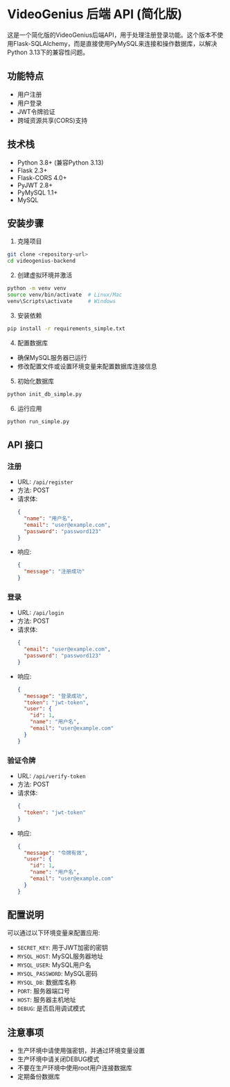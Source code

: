 # VideoGenius 后端 API (简化版)

这是一个简化版的VideoGenius后端API，用于处理注册登录功能。这个版本不使用Flask-SQLAlchemy，而是直接使用PyMySQL来连接和操作数据库，以解决Python 3.13下的兼容性问题。

## 功能特点

- 用户注册
- 用户登录
- JWT令牌验证
- 跨域资源共享(CORS)支持

## 技术栈

- Python 3.8+ (兼容Python 3.13)
- Flask 2.3+
- Flask-CORS 4.0+
- PyJWT 2.8+
- PyMySQL 1.1+
- MySQL

## 安装步骤

1. 克隆项目

```bash
git clone <repository-url>
cd videogenius-backend
```

2. 创建虚拟环境并激活

```bash
python -m venv venv
source venv/bin/activate  # Linux/Mac
venv\Scripts\activate     # Windows
```

3. 安装依赖

```bash
pip install -r requirements_simple.txt
```

4. 配置数据库

- 确保MySQL服务器已运行
- 修改配置文件或设置环境变量来配置数据库连接信息

5. 初始化数据库

```bash
python init_db_simple.py
```

6. 运行应用

```bash
python run_simple.py
```

## API 接口

### 注册

- URL: `/api/register`
- 方法: POST
- 请求体:
  ```json
  {
    "name": "用户名",
    "email": "user@example.com",
    "password": "password123"
  }
  ```
- 响应:
  ```json
  {
    "message": "注册成功"
  }
  ```

### 登录

- URL: `/api/login`
- 方法: POST
- 请求体:
  ```json
  {
    "email": "user@example.com",
    "password": "password123"
  }
  ```
- 响应:
  ```json
  {
    "message": "登录成功",
    "token": "jwt-token",
    "user": {
      "id": 1,
      "name": "用户名",
      "email": "user@example.com"
    }
  }
  ```

### 验证令牌

- URL: `/api/verify-token`
- 方法: POST
- 请求体:
  ```json
  {
    "token": "jwt-token"
  }
  ```
- 响应:
  ```json
  {
    "message": "令牌有效",
    "user": {
      "id": 1,
      "name": "用户名",
      "email": "user@example.com"
    }
  }
  ```

## 配置说明

可以通过以下环境变量来配置应用:

- `SECRET_KEY`: 用于JWT加密的密钥
- `MYSQL_HOST`: MySQL服务器地址
- `MYSQL_USER`: MySQL用户名
- `MYSQL_PASSWORD`: MySQL密码
- `MYSQL_DB`: 数据库名称
- `PORT`: 服务器端口号
- `HOST`: 服务器主机地址
- `DEBUG`: 是否启用调试模式

## 注意事项

- 生产环境中请使用强密钥，并通过环境变量设置
- 生产环境中请关闭DEBUG模式
- 不要在生产环境中使用root用户连接数据库
- 定期备份数据库

